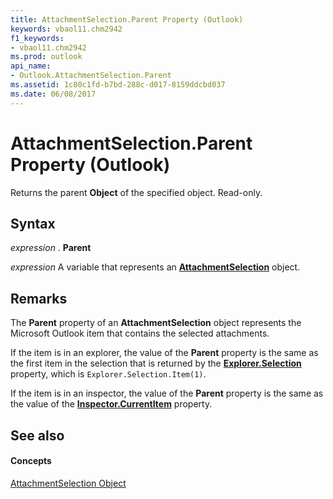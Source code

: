 ```yaml
---
title: AttachmentSelection.Parent Property (Outlook)
keywords: vbaol11.chm2942
f1_keywords:
- vbaol11.chm2942
ms.prod: outlook
api_name:
- Outlook.AttachmentSelection.Parent
ms.assetid: 1c80c1fd-b7bd-288c-d017-8159ddcbd037
ms.date: 06/08/2017
---
```



# AttachmentSelection.Parent Property (Outlook)

Returns the parent  **Object** of the specified object. Read-only.


## Syntax

 _expression_ . **Parent**

 _expression_ A variable that represents an **[AttachmentSelection](Outlook.AttachmentSelection.md)** object.


## Remarks

The  **Parent** property of an **AttachmentSelection** object represents the Microsoft Outlook item that contains the selected attachments.

If the item is in an explorer, the value of the  **Parent** property is the same as the first item in the selection that is returned by the **[Explorer.Selection](Outlook.Explorer.Selection.md)** property, which is `Explorer.Selection.Item(1)`. 

If the item is in an inspector, the value of the  **Parent** property is the same as the value of the **[Inspector.CurrentItem](Outlook.Inspector.CurrentItem.md)** property.


## See also


#### Concepts


[AttachmentSelection Object](Outlook.AttachmentSelection.md)

